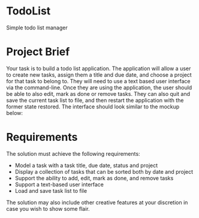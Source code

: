 # TodoList

Simple todo list manager

# Project Brief

Your task is to build a todo list application. The application will allow a user to create new tasks,
assign them a title and due date, and choose a project for that task to belong to. They will need
to use a text based user interface via the command-line. Once they are using the application,
the user should be able to also edit, mark as done or remove tasks. They can also quit and save
the current task list to file, and then restart the application with the former state restored. The
interface should look similar to the mockup below:

# Requirements

The solution must achieve the following requirements:

- Model a task with a task title, due date, status and project
- Display a collection of tasks that can be sorted both by date and project
- Support the ability to add, edit, mark as done, and remove tasks
- Support a text-based user interface
- Load and save task list to file

The solution may also include other creative features at
your discretion in case you wish to show some flair.
